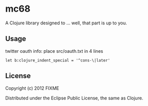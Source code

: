 # mc68

A Clojure library designed to ... well, that part is up to you.

## Usage

twitter oauth info: place src/oauth.txt in 4 lines

    let b:clojure_indent_special = '^cons-\|later'

## License

Copyright (c) 2012 FIXME

Distributed under the Eclipse Public License, the same as Clojure.
